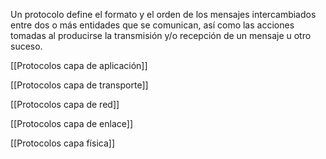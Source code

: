 Un protocolo define el formato y el orden de los mensajes intercambiados entre dos o más entidades que se comunican, así como las acciones tomadas al producirse la transmisión y/o recepción de un mensaje u otro suceso.

[[Protocolos capa de aplicación]]

[[Protocolos capa de transporte]]

[[Protocolos capa de red]]

[[Protocolos capa de enlace]]

[[Protocolos capa física]]
